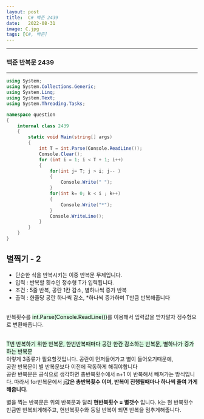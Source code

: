 ```yaml
---
layout: post
title:  C# 백준 2439
date:   2022-08-31
image: C.jpg
tags: [C#, 백준]
---
```


---
### 백준 반복문 2439
---

```c#
using System;
using System.Collections.Generic;
using System.Linq;
using System.Text;
using System.Threading.Tasks;

namespace question
{
    internal class 2439
    {
        static void Main(string[] args)
        {
            int T = int.Parse(Console.ReadLine());
            Console.Clear();
            for (int i = 1; i < T + 1; i++)
            {
                for(int j= T; j > i; j-- )
                {
                    Console.Write(" ");
                }
                for(int k= 0; k < i ; k++)
                {
                    Console.Write("*");
                }
                Console.WriteLine();
            }
        }
    }
}
```

## 별찍기 - 2
  - 단순한 식을 반복시키는 이중 반복문 무제입니다.
  - 입력 : 반복할 횟수인 정수형 T가 입력됩니다.
  - 조건 : 5줄 반복, 공란 1칸 감소, 별하나씩 증가 반복
  - 출력 : 한줄당 공란 하나씩 감소, *하나씩 증가하며 T만큼 반복해줍니다<br><br>



반복횟수를 <mark style='background-color: #dcffe4'>int.Parse(Console.ReadLine())</mark>를 이용해서 입력값을 받자말자 정수형으로 변환해줍니다.<br><br>

<mark style='background-color: #dcffe4'>T번 반복하기 위한 반복문, 한번반복때마다 공란 한칸 감소하는 반복문, 별하나가 증가하는 반복문</mark><br>
이렇게 3종류가 필요할것입니다. 공란이 먼저들어가고 별이 들어오기때문에,<br>  공란 반복문이 별 반복문보다 이전에 작동하게 해줘야합니다<br> 
공란 반복문은 공식으로 생각하면 총반복횟수에서 n+1 이 반복해서 빼져가는 방식입니다.
따라서 for반복문에서 **j값은 총반복횟수 이며, 반복이 진행될때마나 하나씩 줄여 가게 해줍니다**.

별을 찍는 반복문은 위의 반복문과 달리 **현반복횟수 = 별갯수** 입니다.
k는 현 반복횟수 만큼만 반복되게해주고, 현반복횟수와 동일 반복이 되면 반복을 멈추게해줍니다.



